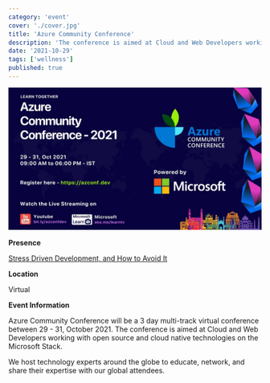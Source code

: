 ```yaml
---
category: 'event'
cover: './cover.jpg'
title: 'Azure Community Conference'
description: 'The conference is aimed at Cloud and Web Developers working with open source and cloud native technologies on the Microsoft Stack.'
date: '2021-10-29'
tags: ['wellness']
published: true
---
```

![cover](./cover.jpg)

**Presence**

[Stress Driven Development, and How to Avoid It]()

**Location**

Virtual

**Event Information**

Azure Community Conference will be a 3 day multi-track virtual conference between 29 - 31, October 2021. The conference is aimed at Cloud and Web Developers working with open source and cloud native technologies on the Microsoft Stack.

We host technology experts around the globe to educate, network, and share their expertise with our global attendees.
